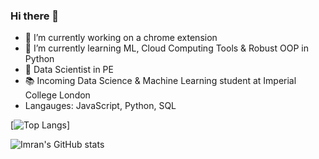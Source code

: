 ### Hi there 👋

- 🔭 I’m currently working on a chrome extension
- 🌱 I’m currently learning ML, Cloud Computing Tools & Robust OOP in Python
- 💼 Data Scientist in PE
- 📚 Incoming Data Science & Machine Learning student at Imperial College London
- Langauges: JavaScript, Python, SQL

[![Top Langs](github-readme-stats-imran-final.vercel.app/api/top-langs/?username=imrankhan37)]

![Imran's GitHub stats](github-readme-stats-imran-final.vercel.app/api?username=imrankhan37&show_icons=true)


